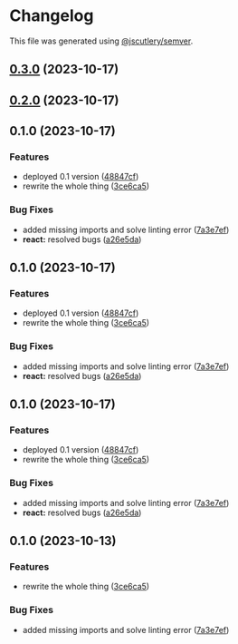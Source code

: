 # Changelog

This file was generated using [@jscutlery/semver](https://github.com/jscutlery/semver).

## [0.3.0](https://github.com/rhinobase/fiber/compare/core-0.2.0...core-0.3.0) (2023-10-17)

## [0.2.0](https://github.com/rhinobase/fiber/compare/core-0.1.0...core-0.2.0) (2023-10-17)

## 0.1.0 (2023-10-17)


### Features

* deployed 0.1 version ([48847cf](https://github.com/rhinobase/fiber/commit/48847cf271c5d9a09cafc43c78f67ea13b1b56aa))
* rewrite the whole thing ([3ce6ca5](https://github.com/rhinobase/fiber/commit/3ce6ca51fd2530b28d93923f441fade02768d290))


### Bug Fixes

* added missing imports and solve linting error ([7a3e7ef](https://github.com/rhinobase/fiber/commit/7a3e7ef7d0aff51d9cb2e4352948f00b60ff3383))
* **react:** resolved bugs ([a26e5da](https://github.com/rhinobase/fiber/commit/a26e5da12cde368f17b99ddbfacdea5a90147367))

## 0.1.0 (2023-10-17)


### Features

* deployed 0.1 version ([48847cf](https://github.com/rhinobase/fiber/commit/48847cf271c5d9a09cafc43c78f67ea13b1b56aa))
* rewrite the whole thing ([3ce6ca5](https://github.com/rhinobase/fiber/commit/3ce6ca51fd2530b28d93923f441fade02768d290))


### Bug Fixes

* added missing imports and solve linting error ([7a3e7ef](https://github.com/rhinobase/fiber/commit/7a3e7ef7d0aff51d9cb2e4352948f00b60ff3383))
* **react:** resolved bugs ([a26e5da](https://github.com/rhinobase/fiber/commit/a26e5da12cde368f17b99ddbfacdea5a90147367))

## 0.1.0 (2023-10-17)


### Features

* deployed 0.1 version ([48847cf](https://github.com/rhinobase/fiber/commit/48847cf271c5d9a09cafc43c78f67ea13b1b56aa))
* rewrite the whole thing ([3ce6ca5](https://github.com/rhinobase/fiber/commit/3ce6ca51fd2530b28d93923f441fade02768d290))


### Bug Fixes

* added missing imports and solve linting error ([7a3e7ef](https://github.com/rhinobase/fiber/commit/7a3e7ef7d0aff51d9cb2e4352948f00b60ff3383))
* **react:** resolved bugs ([a26e5da](https://github.com/rhinobase/fiber/commit/a26e5da12cde368f17b99ddbfacdea5a90147367))

## 0.1.0 (2023-10-13)

### Features

- rewrite the whole thing ([3ce6ca5](https://github.com/rhinobase/fibr/commit/3ce6ca51fd2530b28d93923f441fade02768d290))

### Bug Fixes

- added missing imports and solve linting error ([7a3e7ef](https://github.com/rhinobase/fibr/commit/7a3e7ef7d0aff51d9cb2e4352948f00b60ff3383))

